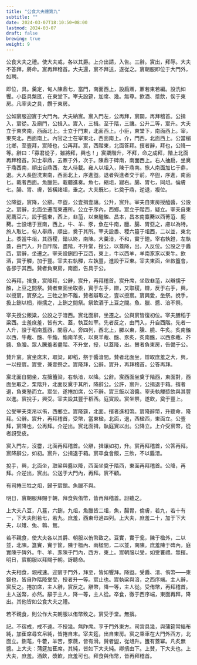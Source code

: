 ```yaml
---
title: "公食大夫禮第九"
subtitle: ""
date: 2024-03-07T18:10:50+08:00
lastmod: 2024-03-07
draft: false
brewing: true
weight: 9
---
```


公食大夫之禮。使大夫戒，各以其爵。上介出請，入告。三辭。賔出，拜辱。大夫不答拜，將命。賔再拜稽首。大夫還，賔不拜送，遂從之。賔朝服即位于大門外，如聘。

即位，具。羹定，甸人陳鼎七，當門，南面西上，設扃鼏，鼏若束若編。設洗如饗。小臣具槃匜，在東堂下。宰夫設筵，加席、幾。無尊。飲酒、漿飲，俟于東房。凡宰夫之具，饌于東房。

公如賔服迎賔于大門內。大夫納賔。賔入門左，公再拜，賔闢，再拜稽首。公揖入，賔從。及廟門，公揖入。賔入，三揖。至于階，三讓。公升二等，賔升。大夫立于東夾南，西面北上。士立于門東，北面西上。小臣，東堂下，南面西上。宰，東夾北，西面南上。內官之士在宰東北，西面南上。介，門西，北面西上。公當楣北鄉，至壹拜，賔降也，公再拜。賔，西階東，北面答拜。擯者辭，拜也，公降一等。辭曰：「寡君從子，雖將拜，興也！」賔粟階升，不拜，命之成拜，階上北面再拜稽首。知士舉鼎，去鼏于外，次于。陳鼎于碑南，南面西上。右人抽扃，坐奠于鼎西南，順出自鼎西，左人待載。雍人以俎入，陳于鼎南。旅人南面加匕于鼎，退。大人長盥洗東南，西面北上，序進盥。退者與進者交于前。卒盥，序進，南面匕。載者西面。魚臘飪。載體進奏。魚七，縮俎，寢右。腸、胃七，同俎。倫膚七。腸、胃、膚，皆橫諸俎，垂之。大夫既匕，匕奠于鼎，逆退，複位。

公降盥，賔降，公辭。卒盥，公壹揖壹讓。公升，賔升。宰夫自東房授醯醬，公設之。賔辭，北面坐遷而東遷所。公立于序內，西鄉。賔立于階西，疑立。宰夫自東房薦豆六，設于醬東，西上，韭菹，以東醓醢、昌本，昌本南麋臡以西菁菹、鹿臡。士設俎于豆南，西上，牛、羊、豕，魚在牛南，臘、腸、胃亞之，膚以為特。旅人取匕，甸人舉鼎，順出，奠于其所。宰夫設黍、稷六簋于俎西，二以並，東北上。黍當牛俎，其西稷，錯以終，南陳。大羹湆，不和，實于鐙。宰右執鐙，左執蓋，由門入，升自阼階，盡階，不升堂，授公，以蓋降，出，入反位。公設之于醬西，賔辭，坐遷之。宰夫設鉶四于豆西，東上，牛以西羊，羊南豕豕以東牛。飲酒，實于觶，加于豐。宰夫右執觶，左執豐，進設于豆東。宰夫東面，坐啟簋會，各卻于其西。賛者負東房，南面，告具于公。

公再拜，揖食，賔降拜，公辭，賔升，再拜稽首。賔升席，坐取韭菹，以辯擩于醢，上豆之間祭。賛者東面坐取黍，實于左手，辯，又取稷，辯，反于右手，興，以授賔，賔祭之。三牲之肺不離，賛者辯取之，壹以授賔。賔興愛，坐祭。挩手，扱上鉶以柶，辯擩之，上鉶之間祭。祭飲酒于上豆之間。魚、臘、醬、湆不祭。

宰夫授公飯粱，公設之于湆西。賔北面辭，坐遷之。公與賔皆復初位。宰夫膳稻于粱西。士羞庶羞，皆有大、蓋，執豆如宰。先者反之，由門入，升自西階。先者一人升，設于稻南簋西，間容人。旁四列，西北上，膷以東，臐、膮、牛炙。炙南醢以西，牛胾、醢、牛鮨，鮨南羊炙，以東羊胾、醢、豕炙，炙南醢，以西豕胾、芥醬、魚膾。眾人騰羞者盡階、不升堂，授，以蓋降，出。賛者負東房，告備于公。

賛升賔。賔坐席末，取粱，即稻，祭于醬湆間。賛者北面坐，辯取庶羞之大，興，一以授賔。賔受，兼壹祭之。賔降拜，公辭。賔升，再拜稽首。公答再拜。

賔北面自間坐，左擁簠粱，右執湆，以降。公辭。賔西面坐奠于階西，東面對，西面坐取之，栗階升，北面反奠于其所，降辭公。公許，賔升，公揖退于箱。擯者退，負東塾而立。賔坐，遂捲加席，公不辭。賔三飯以湆醬。宰夫執觶漿飲與其豐以進。賔挩手，興受。宰夫設其豐于稻西。庭實設。賔坐祭，遂飲，奠于豐上。

公受宰夫束帛以侑，西鄉立。賔降筵，北面。擯者進相幣。賔降辭幣，升聽命，降拜。公辭。賔升，再拜稽首，受幣，當東楹，北面，退，西楹西，東面立。公壹拜，賔降也，公再拜。介逆出。賔北面揖，執庭實以出。公降立。上介受賔幣，從者訝受皮。

賔入門左，沒霤，北面再拜稽首。公辭，揖讓如初，升。賔再拜稽首，公答再拜。賔降辭公，如初。賔升，公揖退于箱。賔卒食會飯，三飲，不以醬湆。

挩手，興，北面坐，取粱與醬以降，西面坐奠于階西，東面再拜稽首。公降，再拜。介逆出，賔出。公送于大門內，再拜。賔不顧。

有司捲三牲之俎，歸于賔館。魚臘不與。

明日，賔朝服拜賜于朝，拜食與侑幣，皆再拜稽首。訝聽之。

上大夫八豆，八簋，六鉶，九俎，魚臘皆二俎，魚，腸胃，倫膚，若九，若十有一，下大夫則若七，若九。庶羞，西東毋過四列。上大夫，庶羞二十，加于下大夫，以雉、兔、鶉、鴽。

若不親食，使大夫各以其爵、朝服以侑幣致之。豆實，實于瓮，陳于楹外，二以並，北陳。簋實，實于筐，陳于楹內、兩楹間，二以並，南陳。庶羞陳于碑內，庭實陳于碑外。牛、羊、豕陳于門內，西方，東上。賔朝服以受，如受饔禮。無擯。明日，賔朝服以拜賜于朝。訝聽命。

大夫相食，親戒速。迎賔于門外，拜至，皆如饗拜。降盥。受醬、湆、侑幣——束錦也，皆自阼階降堂受，授者升一等。賔止也。賔執粱與湆，之西序端。主人辭，賔反之。捲加席，主人辭，賔反之。辭幣，降一等，主人從。受侑幣，再拜稽首。主人送幣，亦然。辭于主人，降一等，主人從。卒食，徹于西序端，東面再拜，降出。其他皆如公食大夫之禮。

若不親食，則公作大夫朝服以侑幣致之。賔受于堂。無擯。

記。不宿戒，戒不速。不授幾。無阼席。亨于門外東方。司宮具幾，與蒲筵常緇布純，加萑席尋玄帛純，皆捲自末。宰夫筵，出自東房。賔之乘車在大門外西方，北面立。鉶芼，牛藿，羊苦，豕薇，皆有滑。賛者盥，從俎升。簠有蓋冪。凡炙無醬。上大夫：蒲筵加萑席。其純，皆如下大夫純。卿擯由下。上賛，下大夫也。上大夫，庶羞。酒飲，漿飲，庶羞可也。拜食與侑幣，皆再拜稽首。